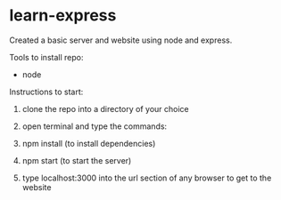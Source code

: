 # learn-express
Created a basic server and website using node and express.

Tools to install repo:
 - node

Instructions to start:
1. clone the repo into a directory of your choice
2. open terminal and type the commands:
3. npm install (to install dependencies)
4. npm start (to start the server)

5. type localhost:3000 into the url section of any browser to get to the website
